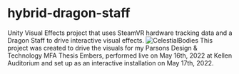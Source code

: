 # hybrid-dragon-staff
Unity Visual Effects project that uses SteamVR hardware tracking data and a Dragon Staff to drive interactive visual effects.
![CelestialBodies](https://user-images.githubusercontent.com/44481407/172655543-b405bd81-6674-439e-99c1-094ecf4ceff9.jpg)
This project was created to drive the visuals for my Parsons Design & Technology MFA Thesis Embers, performed live on May 16th, 2022 at Kellen Auditorium and set up as an interactive installation on May 17th, 2022.
